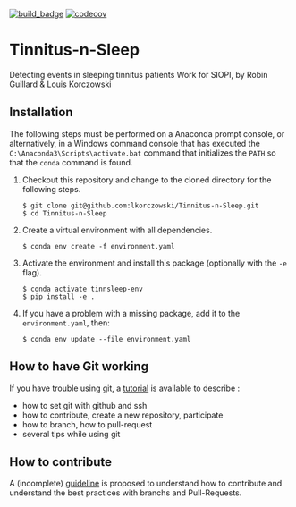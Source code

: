 [![build_badge](https://github.com/lkorczowski/Tinnitus-n-Sleep/workflows/build/badge.svg)](
https://github.com/lkorczowski/Tinnitus-n-Sleep/actions)
[![codecov](https://codecov.io/gh/lkorczowski/Tinnitus-n-Sleep/branch/master/graph/badge.svg)](
https://codecov.io/gh/lkorcczowski/Tinnitus-n-Sleep)
# Tinnitus-n-Sleep
Detecting events in sleeping tinnitus patients
Work for SIOPI, by Robin Guillard & Louis Korczowski

## Installation
The following steps must be performed on a Anaconda prompt console, or 
alternatively, in a Windows command console that has executed the 
`C:\Anaconda3\Scripts\activate.bat` command that initializes the `PATH` so that
the `conda` command is found.

1. Checkout this repository and change to the cloned directory
   for the following steps.

    ```
    $ git clone git@github.com:lkorczowski/Tinnitus-n-Sleep.git
    $ cd Tinnitus-n-Sleep
    ```
    
2. Create a virtual environment with all dependencies.

    ```
    $ conda env create -f environment.yaml
    ```
    
3. Activate the environment and install this package (optionally with the `-e` 
    flag).

    ```
    $ conda activate tinnsleep-env
    $ pip install -e .
    ```

4. If you have a problem with a missing package, add it to the `environment.yaml`, then:
    ```
    $ conda env update --file environment.yaml
    ```
   
## How to have Git working

If you have trouble using git, a [tutorial](HOWTO_GIT_GITHUB_SSH_PR.md) is available to describe :
- how to set git with github and ssh
- how to contribute, create a new repository, participate
- how to branch, how to pull-request
- several tips while using git

## How to contribute

A (incomplete) [guideline](CONTRIBUTING.md) is proposed to understand how to contribute and understand the best
practices with branchs and Pull-Requests.

